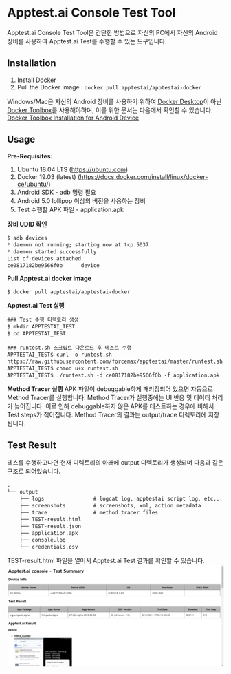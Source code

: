 Apptest.ai Console Test Tool
=============
Apptest.ai Console Test Tool은 간단한 방법으로 자신의 PC에서 자신의 Android 장비를 사용하여 Apptest.ai Test를 수행할 수 있는 도구입니다.


Installation
------------
1. Install [Docker](https://www.docker.com/)
2. Pull the Docker image : ```docker pull apptestai/apptestai-docker```

Windows/Mac은 자신의 Android 장비를 사용하기 위하여 [Docker Desktop](https://www.docker.com/products/docker-desktop)이 아닌 [Docker Toolbox](https://docs.docker.com/toolbox/)를 사용해야하며, 이를 위한 문서는 다음에서 확인할 수 있습니다.<br/>
[Docker Toolbox Installation for Android Device](DockerToolbox.md)

Usage
-----
**Pre-Requisites:** 
1. Ubuntu 18.04 LTS (https://ubuntu.com)
2. Docker 19.03 (latest) (https://docs.docker.com/install/linux/docker-ce/ubuntu/)
3. Android SDK - adb 명령 필요
4. Android 5.0 lollipop 이상의 버전을 사용하는 장비
5. Test 수행할 APK 파일 - application.apk

**장비 UDID 확인**
```
$ adb devices
* daemon not running; starting now at tcp:5037
* daemon started successfully
List of devices attached
ce0817182be9566f0b      device
```

**Pull Apptest.ai docker image**
```
$ docker pull apptestai/apptestai-docker
```

**Apptest.ai Test 실행**
```
### Test 수행 디렉토리 생성
$ mkdir APPTESTAI_TEST
$ cd APPTESTAI_TEST

### runtest.sh 스크립트 다운로드 후 테스트 수행
APPTESTAI_TEST$ curl -o runtest.sh https://raw.githubusercontent.com/forcemax/apptestai/master/runtest.sh
APPTESTAI_TEST$ chmod u+x runtest.sh
APPTESTAI_TEST$ ./runtest.sh -d ce0817182be9566f0b -f application.apk
```

**Method Tracer 실행**
APK 파일이 debuggable하게 패키징되어 있으면 자동으로 Method Tracer를 실행합니다.
Method Tracer가 실행중에는 UI 반응 및 데이터 처리가 늦어집니다. 이로 인해 debuggable하지 않은 APK를 테스트하는 경우에 비해서 Test steps가 적어집니다.
Method Tracer의 결과는 output/trace 디렉토리에 저장됩니다.

Test Result
-----------
테스를 수행하고나면 현재 디렉토리의 아래에 output 디렉토리가 생성되며 다음과 같은 구조로 되어있습니다.

    .
    └── output
        ├── logs                # logcat log, apptestai script log, etc...
        ├── screenshots         # screenshots, xml, action metadata
        ├── trace               # method tracer files
        ├── TEST-result.html
        ├── TEST-result.json
        ├── application.apk
        ├── console.log
        └── credentials.csv

TEST-result.html 파일을 열어서 Apptest.ai Test 결과를 확인할 수 있습니다.
<img src="img/test-result-html.png" width="800"/>
